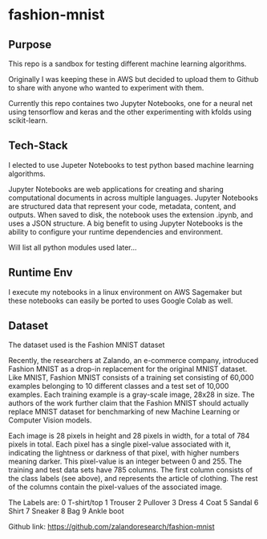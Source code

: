 # fashion-mnist

## Purpose

This repo is a sandbox for testing different machine learning algorithms.

Originally I was keeping these in AWS but decided to upload them to Github to share with anyone who wanted to experiment with them.

Currently this repo containes two Jupyter Notebooks, one for a neural net using tensorflow and keras and the other experimenting with kfolds using scikit-learn.

## Tech-Stack

I elected to use Jupeter Notebooks to test python based machine learning algorithms. 

Jupyter Notebooks are web applications for creating and sharing computational documents in across multiple languages. Jupyter Notebooks are structured data that represent your code, metadata, content, and outputs. When saved to disk, the notebook uses the extension .ipynb, and uses a JSON structure. A big benefit to using Jupyter Notebooks is the ability to configure your runtime dependencies and environment.

Will list all python modules used later...

## Runtime Env

I execute my notebooks in a linux environment on AWS Sagemaker but these notebooks can easily be ported to uses Google Colab as well.

## Dataset

The dataset used is the Fashion MNIST dataset

Recently, the researchers at Zalando, an e-commerce company, introduced Fashion MNIST as a drop-in replacement for the original MNIST dataset. Like MNIST, Fashion MNIST consists of a training set consisting of 60,000 examples belonging to 10 different classes and a test set of 10,000 examples. Each training example is a gray-scale image, 28x28 in size. The authors of the work further claim that the Fashion MNIST should actually replace MNIST dataset for benchmarking of new Machine Learning or Computer Vision models.

Each image is 28 pixels in height and 28 pixels in width, for a total of 784 pixels in total. Each pixel has a single pixel-value associated with it, indicating the lightness or darkness of that pixel, with higher numbers meaning darker. This pixel-value is an integer between 0 and 255. The training and test data sets have 785 columns. The first column consists of the class labels (see above), and represents the article of clothing. The rest of the columns contain the pixel-values of the associated image.

The Labels are:
0 T-shirt/top 1 Trouser 2 Pullover 3 Dress 4 Coat 5 Sandal 6 Shirt 7 Sneaker 8 Bag 9 Ankle boot

Github link: https://github.com/zalandoresearch/fashion-mnist
